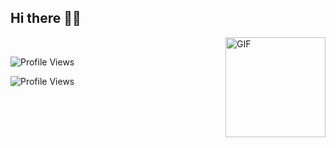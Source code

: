## Hi there 👋🏻
<img align="right" alt="GIF" height="160px" src="https://octodex.github.com/images/codercat.jpg" />

&nbsp;&nbsp;

![Profile Views](https://profile-counter.glitch.me/{sumitvivek}/count.svg)

![Profile Views](https://gpvc.arturio.dev/sumitvivek)

<!--
**sumitvivek/sumitvivek** is a ✨ _special_ ✨ repository because its `README.md` (this file) appears on your GitHub profile.

Here are some ideas to get you started:

- 🔭 I’m currently working on ...
- 🌱 I’m currently learning ...
- 👯 I’m looking to collaborate on ...
- 🤔 I’m looking for help with ...
- 💬 Ask me about ...
- 📫 How to reach me: ...
- 😄 Pronouns: ...
- ⚡ Fun fact: ...
-->

